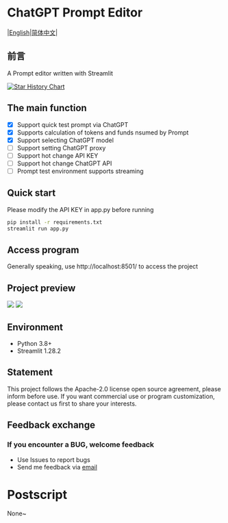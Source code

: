 # ChatGPT Prompt Editor

|[English](https://github.com/HowardJoness/Prompt_editor/blob/main/README_English.md)|[简体中文](https://github.com/HowardJoness/Prompt_editor/blob/main/README.md)|

## 前言
A Prompt editor written with Streamlit

[![Star History Chart](https://api.star-history.com/svg?repos=HowardJoness/Prompt_editor&type=Date)](https://star-history.com/#HowardJoness/Prompt_editor&Date)

## The main function

 - [x] Support quick test prompt via ChatGPT
 - [x] Supports calculation of tokens and funds nsumed by Prompt
 - [x] Support selecting ChatGPT model
 - [ ] Support setting ChatGPT proxy
 - [ ] Support hot change API KEY
 - [ ] Support hot change ChatGPT API
 - [ ] Prompt test environment supports streaming

## Quick start

Please modify the API KEY in app.py before running

```bash
pip install -r requirements.txt
streamlit run app.py
```

## Access program

Generally speaking, use http://localhost:8501/ to access the project

## Project preview

![](https://blog.howardjones.cn/post-images/1707818491354.png)
![](https://blog.howardjones.cn/post-images/1707818496123.png)

## Environment
 - Python 3.8+
 - Streamlit 1.28.2

## Statement
This project follows the Apache-2.0 license open source agreement, please inform before use. If you want commercial use or program customization, please contact us first to share your interests.

## Feedback exchange
### If you encounter a BUG, welcome feedback

  - Use Issues to report bugs
  - Send me feedback via [email](howardjones1919810@gmail.com)

# Postscript
None~
